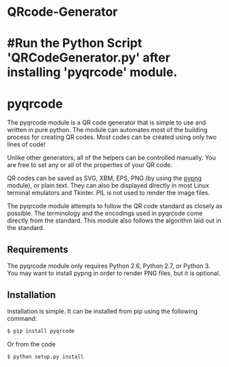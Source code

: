 # QRcode-Generator
#Run the Python Script 'QRCodeGenerator.py' after installing 'pyqrcode' module.
================================
pyqrcode
================================
The pyqrcode module is a QR code generator that is simple to use and written
in pure python. The module can automates most of the building process for
creating QR codes. Most codes can be created using only two lines of code!

Unlike other generators, all of the helpers can be controlled manually. You are
free to set any or all of the properties of your QR code.

QR codes can be saved as SVG, XBM, EPS, PNG (by using the
[pypng](https://pypi.python.org/pypi/pypng/) module), or plain text. They can
also be displayed directly in most Linux terminal emulators and Tkinter. PIL
is not used to render the image files.

The pyqrcode module attempts to follow the QR code standard as closely as
possible. The terminology and the encodings used in pyqrcode come directly
from the standard. This module also follows the algorithm laid out in the
standard.

Requirements
-------------------------

The pyqrcode module only requires Python 2.6, Python 2.7, or Python 3. You may
want to install pypng in order to render PNG files, but it is optional.

Installation
------------

Installation is simple. It can be installed from pip using the following
command:

```bash
$ pip install pyqrcode
```

Or from the code

```bash
$ python setup.py install
```

